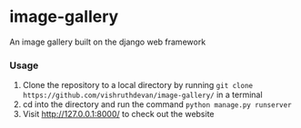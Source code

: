 # image-gallery
An image gallery built on the django web framework

### Usage
1. Clone the repository to a local directory by running `git clone https://github.com/vishruthdevan/image-gallery/` in a terminal
2. cd into the directory and run the command `python manage.py runserver`
3. Visit http://127.0.0.1:8000/ to check out the website
